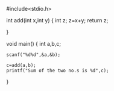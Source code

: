 #include<stdio.h>

int add(int x,int y)
{
	int z;
	z=x+y;
	return z;	

}

void main()
{
	int a,b,c;
	
	scanf("%d%d",&a,&b);
	
	c=add(a,b);
	printf("Sum of the two no.s is %d",c);

}
